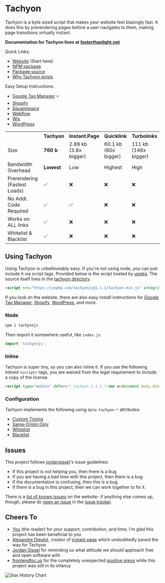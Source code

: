 # Tachyon

Tachyon is a byte sized script that makes your website feel blazingly fast. It does this by prerendering pages before a user navigates to them, making page transitions virtually instant.

**Documentation for Tachyon lives at [fasterthanlight.net](fasterthanlight.net)**

Quick Links:
- [Website](https://fasterthanlight.net) (Start here)
- [NPM package](https://www.npmjs.com/package/tachyonjs)
- [Package source](https://github.com/weebney/tachyon/tree/main/tachyon)
- [Why Tachyon exists](https://fasterthanlight.net/#the-why-the-how)

Easy Setup Instructions:
- [Google Tag Manager](https://fasterthanlight/cms/google-tag-manager) ⭐
- [Shopify](https://fasterthanlight/cms/shopify)
- [Squarespace](https://fasterthanlight/cms/squarespace)
- [Webflow](https://fasterthanlight/cms/webflow)
- [Wix](https://fasterthanlight/cms/wix)
- [WordPress](https://fasterthanlight/cms/wordpress)

 <table>
  <tr>
    <th></th>
    <th>Tachyon</th>
    <th>Instant.Page</th>
    <th>Quicklink</th>
    <th>Turbolinks</th>
  </tr>
  <tr>
    <td>Size</td>
    <td><b>760 b</b></td>
    <td>2.88 kb<br>(3.8x bigger)</td>
    <td>60.1 kb<br>(80x bigger)</td>
    <td>111 kb<br>(146x bigger)</td>
  </tr>
 <tr>
    <td>Bandwidth Overhead</td>
    <td><b>Lowest</b></td>
    <td>Low</td>
    <td>Highest</td>
    <td>High</td>
</tr>
  <tr>
    <td>Prerendering (Fastest Loads)</td>
    <td>✅</td>
    <td>❌</td>
    <td>❌</td>
    <td>❌</td>
</tr>

  <tr>
    <td>No Addl. Code Required</td>
    <td>✅</td>
    <td>✅</td>
    <td>❌</td>
    <td>❌</td>
</tr>
  <tr>
    <td>Works on ALL links</td>
    <td>✅</td>
    <td>❌</td>
    <td>❌</td>
    <td>❌</td>
</tr>
  <tr>
    <td>Whitelist & Blacklist</td>
    <td>✅</td>
    <td>❌</td>
    <td>❌</td>
    <td>❌</td>
</tr>
</table> 

## Using Tachyon
Using Tachyon is unbelieveably easy. If you're not using node, you can just include it via script tags. Provided below is the script hosted by [unpkg](https://unpkg.com/). The source itself lives in the [tachyon directory](https://github.com/weebney/tachyon/tree/main/tachyon).

```html
<script src="https://unpkg.com/tachyonjs@1.1.1/tachyon.min.js" integrity="sha384-eAVplf5NYzHCSEB5NSZ5vabWAMYIb9Y2E4SKcU78UTIjukDs0tMxFQX0FLmBVYi8" type="module" crossorigin defer></script>
```

If you look on the website, there are also easy install instructions for [Google Tag Manager](https://fasterthanlight/#easy-setup-instructions), [Shopify](https://fasterthanlight/#easy-setup-instructions), [WordPress](https://fasterthanlight/#easy-setup-instructions), and more.

### Node

```sh
npm i tachyonjs
```

Then import it somewhere useful, like `index.js`:

```js
import 'tachyonjs';
```

### Inline

Tachyon is super tiny, so you can also inline it. If you use the following inlined `<script>` tags, you are waived from the legal requirement to include a copy of the license.

```html
<script type="module" defer>/* tachyon 1.1.1 */var e=document.body.dataset;const o="tachyonWhitelist"in e,n="tachyonSameOrigin"in e,a=e.tachyonTimer||50;let r=null;function i(){r=r?null:this;const t="tachyon";var e=document.getElementById(t);e?document.head.removeChild(e):setTimeout(()=>{var e;r===this&&((e=document.createElement("link")).id=t,e.href=this.href,e.rel="prerender",document.head.appendChild(e))},a)}function t(t){var e;n&&t.origin!==window.location.origin||(e="tachyon"in t.dataset,o==e&&["mouseover","mouseout","touchstart","touchend"].forEach(e=>t.addEventListener(e,i,{passive:!0})))}document.querySelectorAll("a").forEach(t),new MutationObserver(e=>{e.flatMap(e=>Array.from(e.addedNodes)).filter(e=>"A"===e.tagName&&e.href).forEach(t)}).observe(document.body,{childList:!0,subtree:!0});</script>
```

### Configuration

Tachyon implements the following using `data-tachyon-*` attributes:

- [Custom Timing](https://fasterthanlight.net/#custom-timing)
- [Same-Origin Only](https://fasterthanlight.net/#same-origin-only)
- [Whitelist](https://fasterthanlight.net/#whitelist)
- [Blacklist](https://fasterthanlight.net/#blacklist)

## Issues

This project follows [jordansissel](https://github.com/jordansissel)'s issue guidelines:

- If this project is not helping you, then there is a bug
- If you are having a bad time with this project, then there is a bug
- If the documentation is confusing, then this is a bug
- If there is a bug in this project, then we can work together to fix it.

There is a [list of known issues](https://fasterthanlight.net/#known-issues) on the website- if anything else comes up, though, please do [open an issue](https://github.com/weebney/tachyon/issues/new) in the [issue tracker](https://github.com/weebney/tachyon/issues/).

## Cheers To

- [You](https://en.wikipedia.org/wiki/You_(Time_Person_of_the_Year)) (the reader) for your support, contribution, and time; I'm glad this project has been beneficial to you
- [Alexandre Dieulot](https://dieulot.fr/), creator of [instant.page](https://instant.page/) which undoubtedly paved the way for Tachyon
- [Jordan Sissel](https://github.com/jordansissel) for reminding us what attitude we should approach free and open software with 
- [frontendfoc.us](https://frontendfoc.us/) for the completely unexpected [positive press](https://frontendfoc.us/issues/582) while this project was still in its infancy

![Star History Chart](https://api.star-history.com/svg?repos=weebney/tachyon&type=Date)
